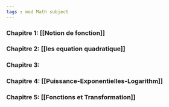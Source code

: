 ```yaml
---
tags : mod Math subject
---
```

### **Chapitre 1:** [[Notion de fonction]] 

### **Chapitre 2:** [[les equation quadratique]] 

### **Chapitre 3:**

### **Chapitre 4:** [[Puissance-Exponentielles-Logarithm]] 

### **Chapitre 5:** [[Fonctions et Transformation]]  
